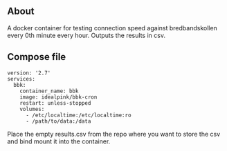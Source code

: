 ## About

A docker container for testing connection speed against bredbandskollen every 0th minute every hour.
Outputs the results in csv.

## Compose file

```
version: '2.7'
services:
  bbk:
    container_name: bbk
    image: idealpink/bbk-cron
    restart: unless-stopped
    volumes:
      - /etc/localtime:/etc/localtime:ro
      - /path/to/data:/data
```

Place the empty results.csv from the repo where you want
to store the csv and bind mount it into the container.
